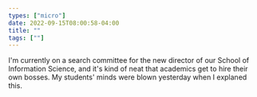 ```yaml
---
types: ["micro"]
date: 2022-09-15T08:00:58-04:00
title: ""
tags: [""]
---
```

I'm currently on a search committee for the new director of our School of Information Science, and it's kind of neat that academics get to hire their own bosses. My students' minds were blown yesterday when I explaned this.
